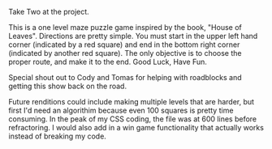 Take Two at the project. 

This is a one level maze puzzle game inspired by the book, "House of Leaves". Directions are pretty simple. You must start in the upper left hand corner (indicated by a red square) and end in the bottom right corner (indicated by another red square). The only objective is to choose the proper route, and make it to the end. Good Luck, Have Fun. 


Special shout out to Cody and Tomas for helping with roadblocks and getting this show back on the road. 



Future renditions could include making multiple levels that are harder, but first I'd need an algorithim because even 100 squares is pretty time consuming. In the peak of my CSS coding, the file was at 600 lines before refractoring. I would also add in a win game functionality that actually works instead of breaking my code. 